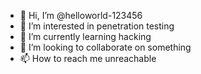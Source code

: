 - 👋 Hi, I’m @helloworld-123456
- 👀 I’m interested in penetration testing
- 🌱 I’m currently learning hacking 
- 💞️ I’m looking to collaborate on something
- 📫 How to reach me unreachable

<!---
helloworld-123456/helloworld-123456 is a ✨ special ✨ repository because its `README.md` (this file) appears on your GitHub profile.
You can click the Preview link to take a look at your changes.
--->
